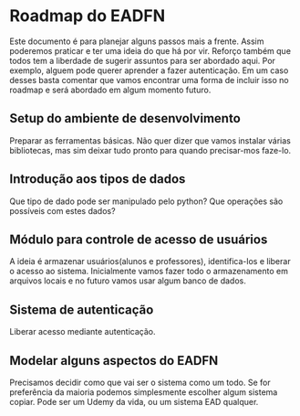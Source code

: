 # Roadmap do EADFN

Este documento é para planejar alguns passos mais a frente. Assim poderemos praticar e ter uma ideia do que há por vir.
Reforço também que todos tem a liberdade de sugerir assuntos para ser abordado aqui.
Por exemplo, alguem pode querer aprender a fazer autenticação. Em um caso desses basta comentar que vamos encontrar uma forma de incluir isso no roadmap e será abordado em algum momento futuro.

## Setup do ambiente de desenvolvimento

Preparar as ferramentas básicas. Não quer dizer que vamos instalar várias bibliotecas, mas sim deixar tudo pronto para quando precisar-mos faze-lo.

## Introdução aos tipos de dados

Que tipo de dado pode ser manipulado pelo python?
Que operações são possíveis com estes dados?

## Módulo para controle de acesso de usuários

A ideia é armazenar usuários(alunos e professores), identifica-los e liberar o acesso ao sistema. Inicialmente vamos fazer todo o armazenamento em arquivos locais e no futuro vamos usar algum banco de dados.

## Sistema de autenticação

Liberar acesso mediante autenticação.

## Modelar alguns aspectos do EADFN

Precisamos decidir como que vai ser o sistema como um todo. Se for preferência da maioria podemos simplesmente escolher algum sistema copiar. Pode ser um Udemy da vida, ou um sistema EAD qualquer.
